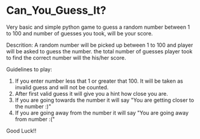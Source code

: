 # Can_You_Guess_It?
Very basic and simple python game to guess a random number between 1 to 100 and number of guesses you took, will be your score.

Descrition:
A random number will be picked up between 1 to 100 and player will be asked to guess the number.
the total number of guesses player took to find the correct number will the his/her score.

Guidelines to play:
1. If you enter number less that 1 or greater that 100. It will be taken as invalid guess and will not be counted.
2. After first valid guess it will give you a hint how close you are.
3. If you are going towards the number it will say "You are getting closer to the number :)"
4. If you are going away from the number it will say "You are going away from number :("

Good Luck!!
